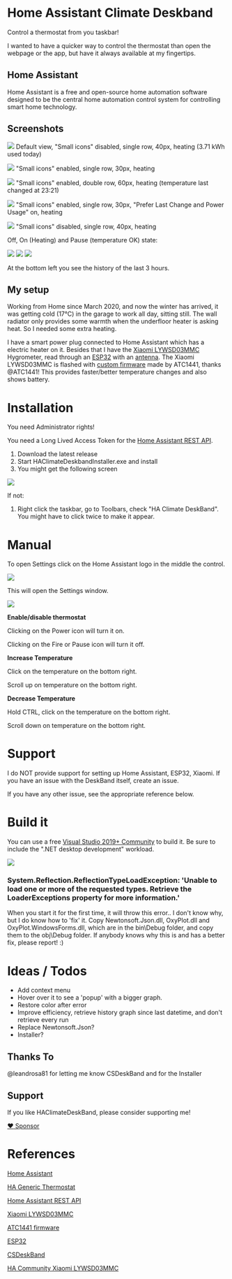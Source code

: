 # Home Assistant Climate Deskband

Control a thermostat from you taskbar!

I wanted to have a quicker way to control the thermostat than open the webpage or the app, but have it always available at my fingertips.

## Home Assistant

Home Assistant is a free and open-source home automation software designed to be the central home automation control system for controlling smart home technology.

## Screenshots

![](https://user-images.githubusercontent.com/5886900/103490238-beac2100-4e1a-11eb-8e70-4fa4021974b4.png) Default view, "Small icons" disabled, single row, 40px, heating (3.71 kWh used today)

![](https://user-images.githubusercontent.com/5886900/103490258-e56a5780-4e1a-11eb-92ba-4f69433d66c1.png) "Small icons" enabled, single row, 30px, heating

![](https://user-images.githubusercontent.com/5886900/103490277-0f237e80-4e1b-11eb-9537-73338f10af36.png) "Small icons" enabled, double row, 60px, heating (temperature last changed at 23:21)

![](https://user-images.githubusercontent.com/5886900/103490312-5578dd80-4e1b-11eb-857b-927bc6a12c3d.png) "Small icons" enabled, single row, 30px, "Prefer Last Change and Power Usage" on, heating

![](https://user-images.githubusercontent.com/5886900/103490358-92dd6b00-4e1b-11eb-8d3a-87478a4613c6.png) "Small icons" disabled, single row, 40px, heating


Off, On (Heating) and Pause (temperature OK) state:

![](https://user-images.githubusercontent.com/5886900/103456043-b35dd600-4cf2-11eb-814c-949253dd4bb3.png)
![](https://user-images.githubusercontent.com/5886900/103456050-c53f7900-4cf2-11eb-90a5-3d287ee338e4.png)
![](https://user-images.githubusercontent.com/5886900/103456056-d8524900-4cf2-11eb-9df0-8a4c9cbb8485.png)

At the bottom left you see the history of the last 3 hours.

## My setup

Working from Home since March 2020, and now the winter has arrived, it was getting cold (17°C) in the garage to work all day, sitting still. The wall radiator only provides some warmth when the underfloor heater is asking heat. So I needed some extra heating.

I have a smart power plug connected to Home Assistant which has a electric heater on it. Besides that I have the [Xiaomi LYWSD03MMC](https://a.aliexpress.com/_BSEyaG) Hygrometer, read through an [ESP32](https://a.aliexpress.com/_B1IE4Y) with an [antenna](https://a.aliexpress.com/_B1fp7a). The Xiaomi LYWSD03MMC is flashed with [custom firmware](https://github.com/atc1441/ATC_MiThermometer) made by ATC1441, thanks @ATC1441! This provides faster/better temperature changes and also shows battery.

# Installation

You need Administrator rights!

You need a Long Lived Access Token for the [Home Assistant REST API](https://developers.home-assistant.io/docs/api/rest/).

1.  Download the latest release
2.  Start HAClimateDeskbandInstaller.exe and install
3.  You might get the following screen

![](https://user-images.githubusercontent.com/5886900/103490074-9243d500-4e19-11eb-9523-7ae4cf649721.png)

If not:

1.  Right click the taskbar, go to Toolbars, check "HA Climate DeskBand". You might have to click twice to make it appear.

# Manual

To open Settings click on the Home Assistant logo in the middle the control.

![](https://user-images.githubusercontent.com/5886900/103488786-ff526d00-4e0f-11eb-920c-fde3bbd99318.png)

This will open the Settings window.

![](https://user-images.githubusercontent.com/5886900/103456844-4e0de300-4cfa-11eb-85a8-b78b0b07ee31.png)

**Enable/disable thermostat**

Clicking on the Power icon will turn it on.

Clicking on the Fire or Pause icon will turn it off.

**Increase Temperature**

Click on the temperature on the bottom right.

Scroll up on temperature on the bottom right.

**Decrease Temperature**

Hold CTRL, click on the temperature on the bottom right.

Scroll down on temperature on the bottom right.

# Support

I do NOT provide support for setting up Home Assistant, ESP32, Xiaomi. If you have an issue with the DeskBand itself, create an issue.

If you have any other issue, see the appropriate reference below.

# Build it

You can use a free [Visual Studio 2019+ Community](https://visualstudio.microsoft.com/vs/community/) to build it. Be sure to include the ".NET desktop development" workload.

![](https://user-images.githubusercontent.com/5886900/103488252-4ee26a00-4e0b-11eb-88ca-10d720578148.png)

### System.Reflection.ReflectionTypeLoadException: 'Unable to load one or more of the requested types. Retrieve the LoaderExceptions property for more information.'

When you start it for the first time, it will throw this error.. I don't know why, but I do know how to 'fix' it. Copy Newtonsoft.Json.dll, OxyPlot.dll and OxyPlot.WindowsForms.dll, which are in the bin\\Debug folder, and copy them to the obj\\Debug folder. If anybody knows why this is and has a better fix, please report! :)

# Ideas / Todos

*   Add context menu
*   Hover over it to see a 'popup' with a bigger graph.
*   Restore color after error
*   Improve efficiency, retrieve history graph since last datetime, and don't retrieve every run
*   Replace Newtonsoft.Json?
*   Installer?

## Thanks To

@leandrosa81 for letting me know CSDeskBand and for the Installer

## Support

If you like HAClimateDeskBand, please consider supporting me!

[:heart: Sponsor](https://github.com/sponsors/KoalaBear84)

# References

[Home Assistant](https://www.home-assistant.io/)

[HA Generic Thermostat](https://www.home-assistant.io/integrations/generic_thermostat/)

[Home Assistant REST API](https://developers.home-assistant.io/docs/api/rest/)

[Xiaomi LYWSD03MMC](https://a.aliexpress.com/_BSEyaG)

[ATC1441 firmware](https://github.com/atc1441/ATC_MiThermometer)

[ESP32](https://a.aliexpress.com/_B1IE4Y)

[CSDeskBand](https://github.com/dsafa/CSDeskBand)

[HA Community Xiaomi LYWSD03MMC](https://community.home-assistant.io/search?q=Xiaomi%20LYWSD03MMC)
